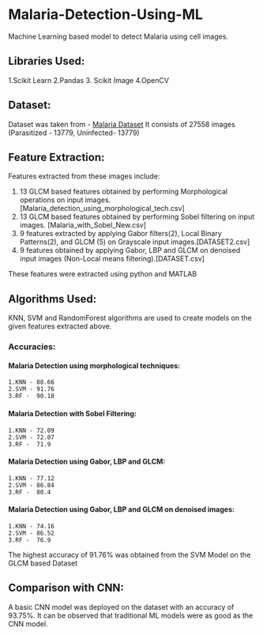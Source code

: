 # Malaria-Detection-Using-ML
Machine Learning based model to detect Malaria using cell images. 

## Libraries Used:
  1.Scikit Learn
  2.Pandas
  3. Scikit Image
  4.OpenCV
  
## Dataset:
Dataset was taken from - [Malaria Dataset](https://ceb.nlm.nih.gov/repositories/malaria-datasets/)
It consists of 27558 images (Parasitized - 13779, Uninfected- 13779)

## Feature Extraction:
Features extracted from these images include:
 1. 13 GLCM based features obtained by performing Morphological operations on input images. [Malaria_detection_using_morphological_tech.csv]
 2. 13 GLCM based features obtained by performing Sobel filtering on input images. [Malaria_with_Sobel_New.csv]
 3. 9 features extracted by applying Gabor filters(2), Local Binary Patterns(2), and GLCM (5) on Grayscale input images.[DATASET2.csv]
 4. 9 features obtained by applying Gabor, LBP and GLCM on denoised input images (Non-Local means filtering).[DATASET.csv]

These features were extracted using python and MATLAB

## Algorithms Used:
KNN, SVM and RandomForest algorithms are used to create models on the given features extracted above.
 
### Accuracies:
  #### Malaria Detection using morphological techniques: 
    1.KNN - 88.66
    2.SVM - 91.76
    3.RF -  90.18  
  #### Malaria Detection with Sobel Filtering: 
    1.KNN - 72.09
    2.SVM - 72.07
    3.RF -  71.9   
  #### Malaria Detection using Gabor, LBP and GLCM: 
    1.KNN - 77.12 
    2.SVM - 86.84
    3.RF -  80.4  
 #### Malaria Detection using Gabor, LBP and GLCM on denoised images: 
    1.KNN - 74.16
    2.SVM - 86.52
    3.RF -  76.9
The highest accuracy of 91.76% was obtained from the SVM Model on the GLCM based Dataset

## Comparison with CNN:
A basic CNN model was deployed on the dataset with an accuracy of 93.75%. It can be observed that traditional ML models were as good as the CNN model. 
